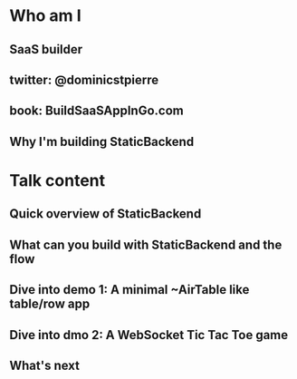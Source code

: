 # Who am I

## SaaS builder
## twitter: @dominicstpierre
## book: BuildSaaSAppInGo.com
## Why I'm building StaticBackend


# Talk content

## Quick overview of StaticBackend
## What can you build with StaticBackend and the flow
## Dive into demo 1: A **minimal** ~AirTable like table/row app
## Dive into dmo 2: A WebSocket Tic Tac Toe game
## What's next